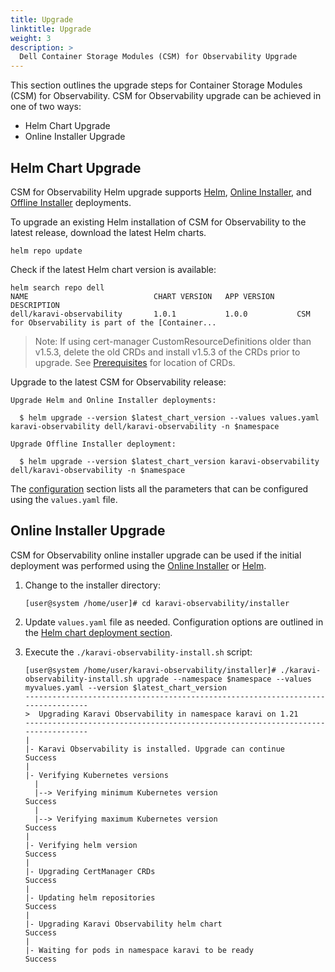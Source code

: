 ```yaml
---
title: Upgrade
linktitle: Upgrade 
weight: 3
description: >
  Dell Container Storage Modules (CSM) for Observability Upgrade
---
```


This section outlines the upgrade steps for Container Storage Modules (CSM) for Observability. CSM for Observability upgrade can be achieved in one of two ways:

- Helm Chart Upgrade
- Online Installer Upgrade

## Helm Chart Upgrade

CSM for Observability Helm upgrade supports [Helm](../deployment/helm), [Online Installer](../deployment/online), and [Offline Installer](../deployment/offline) deployments. 

To upgrade an existing Helm installation of CSM for Observability to the latest release, download the latest Helm charts.

```
helm repo update
```

Check if the latest Helm chart version is available:

```
helm search repo dell
NAME                            CHART VERSION   APP VERSION     DESCRIPTION
dell/karavi-observability       1.0.1           1.0.0           CSM for Observability is part of the [Container...
```

>Note: If using cert-manager CustomResourceDefinitions older than v1.5.3, delete the old CRDs and install v1.5.3 of the CRDs prior to upgrade. See [Prerequisites](../deployment/helm#prerequisites) for location of CRDs.

Upgrade to the latest CSM for Observability release:

```
Upgrade Helm and Online Installer deployments:

  $ helm upgrade --version $latest_chart_version --values values.yaml karavi-observability dell/karavi-observability -n $namespace

Upgrade Offline Installer deployment:

  $ helm upgrade --version $latest_chart_version karavi-observability dell/karavi-observability -n $namespace
```

The [configuration](../deployment/helm#configuration) section lists all the parameters that can be configured using the `values.yaml` file.

## Online Installer Upgrade

CSM for Observability online installer upgrade can be used if the initial deployment was performed using the [Online Installer](../deployment/online) or [Helm](../deployment/helm).

1. Change to the installer directory:
    ```
    [user@system /home/user]# cd karavi-observability/installer
    ```
2. Update `values.yaml` file as needed. Configuration options are outlined in the [Helm chart deployment section](../deployment/helm#configuration).

2. Execute the `./karavi-observability-install.sh` script:
    ```
    [user@system /home/user/karavi-observability/installer]# ./karavi-observability-install.sh upgrade --namespace $namespace --values myvalues.yaml --version $latest_chart_version
    ---------------------------------------------------------------------------------
    >  Upgrading Karavi Observability in namespace karavi on 1.21
    ---------------------------------------------------------------------------------
    |
    |- Karavi Observability is installed. Upgrade can continue          Success
    |
    |- Verifying Kubernetes versions
      |
      |--> Verifying minimum Kubernetes version                         Success
      |
      |--> Verifying maximum Kubernetes version                         Success
    |
    |- Verifying helm version                                           Success
    |
    |- Upgrading CertManager CRDs                                       Success
    |
    |- Updating helm repositories                                       Success
    |
    |- Upgrading Karavi Observability helm chart                        Success
    |
    |- Waiting for pods in namespace karavi to be ready                 Success
    ``` 

